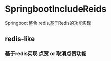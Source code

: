 # SpringbootIncludeReids      
Springboot 整合 redis,基于Redis的功能实现
## redis-like
### 基于redis实现 点赞 or 取消点赞功能

